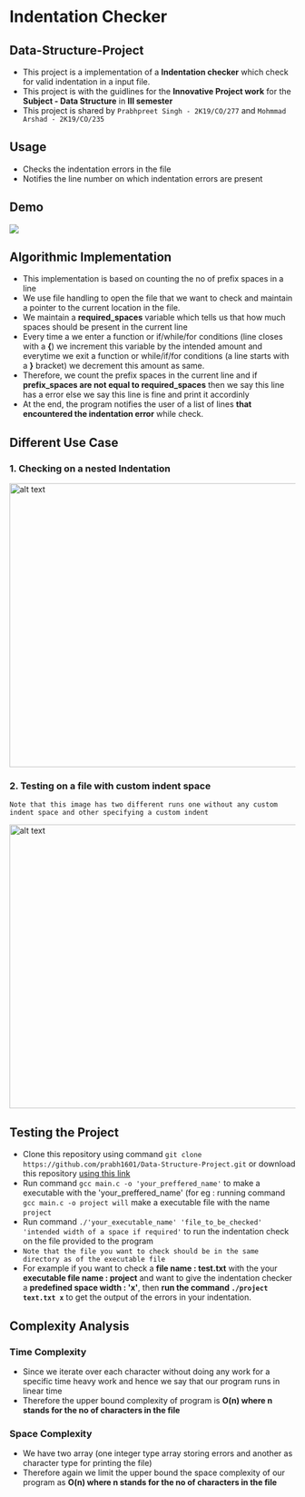 # Indentation Checker
## Data-Structure-Project
* This project is a implementation of a **Indentation checker** which check for valid indentation in a input file.
* This project is with the guidlines for the **Innovative Project work** for the **Subject - Data Structure** in **III semester**
* This project is shared by `Prabhpreet Singh - 2K19/CO/277` and  `Mohmmad Arshad - 2K19/CO/235`

## Usage
* Checks the indentation errors in the file
* Notifies the line number on which indentation errors are present 

## Demo
![](https://github.com/prabh1601/Data-Structure-Project/blob/main/Shots/Demo.gif)

## Algorithmic Implementation
* This implementation is based on counting the no of prefix spaces in a line
* We use file handling to open the file that we want to check and maintain a pointer to the current location in the file.
* We maintain a **required_spaces** variable which tells us that how much spaces should be present in the current line 
* Every time a we enter a function or if/while/for conditions (line closes with a **{**) we increment this variable by the intended amount and everytime we exit a function or while/if/for conditions (a line starts with a **}** bracket) we decrement this amount as same.
* Therefore, we count the prefix spaces in the current line and if **prefix_spaces are not equal to required_spaces** then we say this line has a error else we say this line is fine and print it accordinly
* At the end, the program notifies the user of a list of lines **that encountered the indentation error** while check.

## Different Use Case

### 1. Checking on a nested Indentation
<img src="https://github.com/prabh1601/Data-Structure-Project/blob/main/Shots/p2.png" alt="alt text" width="1000" height="500">

### 2. Testing on a file with custom indent space
`Note that this image has two different runs one without any custom indent space and other specifying a custom indent`

<img src="https://github.com/prabh1601/Data-Structure-Project/blob/main/Shots/p1.png" alt="alt text" width="1000" height="500">

## Testing the Project 
* Clone this repository using command `git clone https://github.com/prabh1601/Data-Structure-Project.git` or download this repository [using this link](https://github.com/prabh1601/Data-Structure-Project/archive/main.zip)
* Run command `gcc main.c -o 'your_preffered_name'` to make a executable with the 'your_preffered_name' (for eg : running command `gcc main.c -o project will` make a executable file with the name `project`
* Run command  `./'your_executable_name' 'file_to_be_checked' 'intended width of a space if required'` to run the indentation check on the file provided to the program
* `Note that the file you want to check should be in the same directory as of the executable file`
* For example if you want to check a **file name : test.txt** with the your **executable file name : project** and want to give the indentation checker a **predefined space width : 'x'**, then **run the command `./project text.txt x`** to get the output of the errors in your indentation.

## Complexity Analysis
### Time Complexity 
 * Since we iterate over each character without doing any work for a specific time heavy work and hence we say that our program runs in linear time 
 * Therefore the upper bound complexity of program is **O(n) where n stands for the no of characters in the file**
### Space Complexity 
 * We have two array (one integer type array storing errors and another as character type for printing the file)
 * Therefore again we limit the upper bound the space complexity of our program as **O(n) where n stands for the no of characters in the file**
